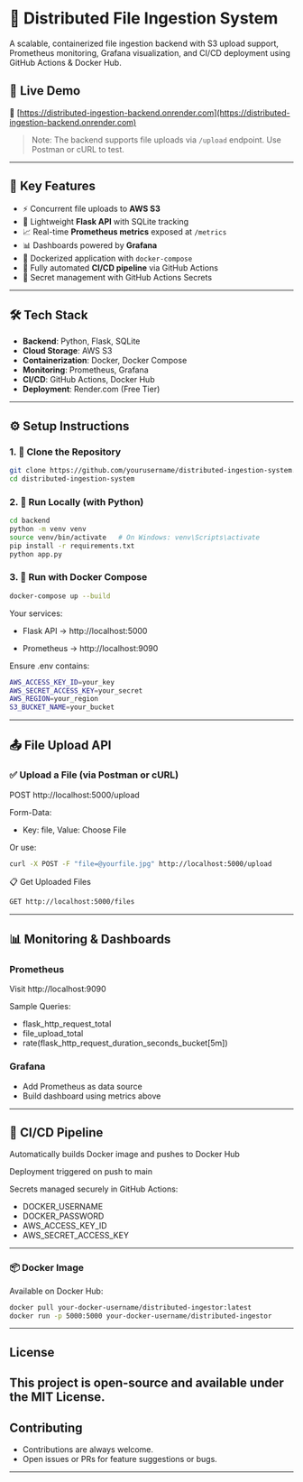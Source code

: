 # 📂 Distributed File Ingestion System

A scalable, containerized file ingestion backend with S3 upload support, Prometheus monitoring, Grafana visualization, and CI/CD deployment using GitHub Actions & Docker Hub.

## 🚀 Live Demo

🔗 [https://distributed-ingestion-backend.onrender.com](https://distributed-ingestion-backend.onrender.com)

> Note: The backend supports file uploads via `/upload` endpoint. Use Postman or cURL to test.

---

## 🧩 Key Features

- ⚡ Concurrent file uploads to **AWS S3**
- 🧠 Lightweight **Flask API** with SQLite tracking
- 📈 Real-time **Prometheus metrics** exposed at `/metrics`
- 📊 Dashboards powered by **Grafana**
- 🐳 Dockerized application with `docker-compose`
- 🔁 Fully automated **CI/CD pipeline** via GitHub Actions
- 🔐 Secret management with GitHub Actions Secrets

---

## 🛠️ Tech Stack

- **Backend**: Python, Flask, SQLite
- **Cloud Storage**: AWS S3
- **Containerization**: Docker, Docker Compose
- **Monitoring**: Prometheus, Grafana
- **CI/CD**: GitHub Actions, Docker Hub
- **Deployment**: Render.com (Free Tier)

---

## ⚙️ Setup Instructions

### 1. 🔧 Clone the Repository

```bash
git clone https://github.com/yourusername/distributed-ingestion-system.git
cd distributed-ingestion-system
```

### 2. 🧪 Run Locally (with Python)

```bash
cd backend
python -m venv venv
source venv/bin/activate   # On Windows: venv\Scripts\activate
pip install -r requirements.txt
python app.py
```
### 3. 🐳 Run with Docker Compose
```bash
docker-compose up --build
```
Your services:

- Flask API → http://localhost:5000

- Prometheus → http://localhost:9090

Ensure .env contains:
```bash
AWS_ACCESS_KEY_ID=your_key
AWS_SECRET_ACCESS_KEY=your_secret
AWS_REGION=your_region
S3_BUCKET_NAME=your_bucket
```
---
## 📤 File Upload API

### ✅ Upload a File (via Postman or cURL)

POST http://localhost:5000/upload

Form-Data:

- Key: file, Value: Choose File

Or use:
```bash
curl -X POST -F "file=@yourfile.jpg" http://localhost:5000/upload
```
📋 Get Uploaded Files
```bash
GET http://localhost:5000/files
```
---
## 📊 Monitoring & Dashboards
### Prometheus
Visit http://localhost:9090

Sample Queries:
- flask_http_request_total
- file_upload_total
- rate(flask_http_request_duration_seconds_bucket[5m])
### Grafana
- Add Prometheus as data source
- Build dashboard using metrics above
---
## 🔁 CI/CD Pipeline
Automatically builds Docker image and pushes to Docker Hub

Deployment triggered on push to main

Secrets managed securely in GitHub Actions:
- DOCKER_USERNAME
- DOCKER_PASSWORD
- AWS_ACCESS_KEY_ID
- AWS_SECRET_ACCESS_KEY
---
### 📦 Docker Image
Available on Docker Hub:
```bash
docker pull your-docker-username/distributed-ingestor:latest
docker run -p 5000:5000 your-docker-username/distributed-ingestor
```
---
## License
This project is open-source and available under the MIT License.
---
## Contributing
- Contributions are always welcome.
- Open issues or PRs for feature suggestions or bugs.
---








